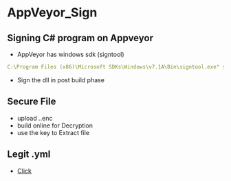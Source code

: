 # AppVeyor_Sign
Signing C# program on Appveyor
---
* AppVeyor has windows sdk (signtool)
```yml
C:\Program Files (x86)\Microsoft SDKs\Windows\v7.1A\Bin\signtool.exe" sign /f "C:\projects\logviewer\logviewer.pfx" /p PWD /t http://timestamp.globalsign.com/scripts/timstamp.dll /v /d "logviewer" /du https://github.com/aegoroff/logviewer "bin\Release\logviewer.engine.dll
```
* Sign the dll in post build phase

## Secure File
* upload *.*.enc
* build online for Decryption
* use the key to Extract file

## Legit .yml
* [Click](https://github.com/particle-iot/windows-device-drivers/blob/master/appveyor.yml)
